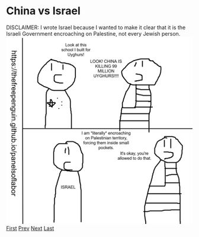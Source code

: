 # China vs Israel
DISCLAIMER: I wrote Israel because I wanted to make it clear that it is the Israeli Government encroaching on Palestine, not every Jewish person.
![](images/9.png)
[First](1.md) [Prev](8.md) [Next](10.md) [Last](index.md)
